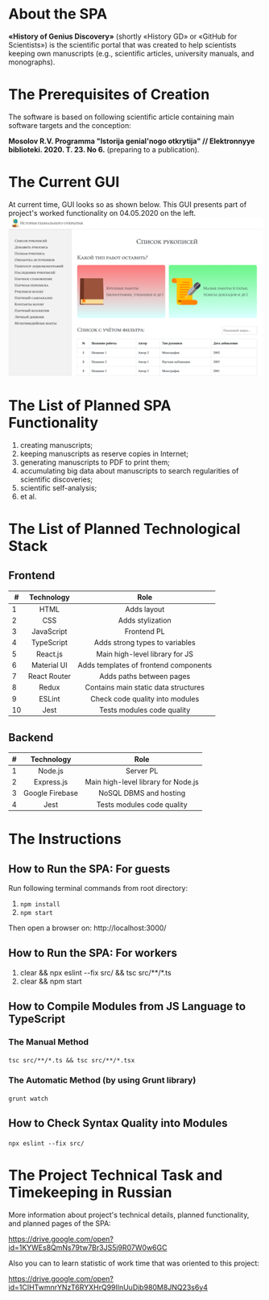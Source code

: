 # About the SPA
**«History of Genius Discovery»** (shortly «History GD» or «GitHub 
for Scientists») is the scientific portal that was created to help 
scientists keeping own manuscripts (e.g., scientific articles, 
university manuals, and monographs).

# The Prerequisites of Creation
The software is based on following scientific article
containing main software targets and the conception:

**Mosolov R.V. Programma "Istorija genial'nogo otkrytija" //
Elektronnyye biblioteki. 2020. T. 23. No 6.** (preparing to a publication).

# The Current GUI
At current time, GUI looks so as shown below. This GUI presents 
part of project's worked functionality on 04.05.2020 on the left. 
![File:GUI on 04.05.2020](public/img/GUI-on-04.05.2020.png "GUI on 04.05.2020")

# The List of Planned SPA Functionality
1) creating manuscripts;
2) keeping manuscripts as reserve copies in Internet;
3) generating manuscripts to PDF to print them;
4) accumulating big data about manuscripts to search regularities 
of scientific discoveries;
5) scientific self-analysis;
6) et al.

# The List of Planned Technological Stack
## Frontend
| # | Technology    | Role                                    |
| - |:-------------:|:---------------------------------------:|
| 1 | HTML          | Adds layout                             |
| 2 | CSS           | Adds stylization                        |
| 3 | JavaScript    | Frontend PL                             |
| 4 | TypeScript    | Adds strong types to variables          | 
| 5 | React.js      | Main high-level library for JS          |
| 6 | Material UI   | Adds templates of frontend components   |
| 7 | React Router  | Adds paths between pages                |
| 8 | Redux         | Contains main static data structures    |
| 9 | ESLint        | Check code quality into modules         |
| 10 | Jest         | Tests modules code quality              |

## Backend
| # | Technology      | Role                                  |
| - |:---------------:|:-------------------------------------:|
| 1 | Node.js         | Server PL                             |
| 2 | Express.js      | Main high-level library for Node.js   |
| 3 | Google Firebase | NoSQL DBMS and hosting                |
| 4 | Jest            | Tests modules code quality            |

# The Instructions
## How to Run the SPA: For guests
Run following terminal commands from root directory:
1. `npm install`
2. `npm start`

Then open a browser on: http://localhost:3000/

## How to Run the SPA: For workers
1. clear && npx eslint --fix src/ && tsc src/**/*.ts
2. clear && npm start

## How to Compile Modules from JS Language to TypeScript
### The Manual Method
`tsc src/**/*.ts && tsc src/**/*.tsx`
### The Automatic Method (by using Grunt library)
`grunt watch`

## How to Check Syntax Quality into Modules
`npx eslint --fix src/`

# The Project Technical Task and Timekeeping in Russian
More information about project's technical details, planned 
functionality, and planned pages of the SPA: 

https://drive.google.com/open?id=1KYWEs8QmNs79tw7Br3JS5j9R07W0w6GC

Also you can to learn statistic of work time that was oriented to 
this project: 

https://drive.google.com/open?id=1CIHTwmnrYNzT6RYXHrQ99lInUuDib980M8JNQ23s6y4
